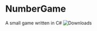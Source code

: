 # NumberGame
A small game written in C#
![Downloads](https://img.shields.io/github/downloads/CorbinMakesStuff/NumberGame/total)
